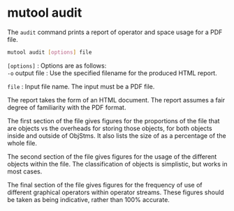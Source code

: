 # mutool audit

The `audit` command prints a report of operator and space usage for a PDF file.

```bash
mutool audit [options] file
```

`[options]`
: Options are as follows:
  <br/>
  `-o` output file
  : Use the specified filename for the produced HTML report.

`file`
: Input file name. The input must be a PDF file.

The report takes the form of an HTML document. The report assumes a fair degree
of familiarity with the PDF format.

The first section of the file gives figures for the proportions of the file
that are objects vs the overheads for storing those objects, for both objects
inside and outside of ObjStms. It also lists the size of as a percentage of the
whole file.

The second section of the file gives figures for the usage of the different
objects within the file. The classification of objects is simplistic, but works
in most cases.

The final section of the file gives figures for the frequency of use of
different graphical operators within operator streams. These figures should be
taken as being indicative, rather than 100% accurate.
